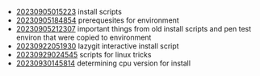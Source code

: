 - [20230905015223](/zet/20230905015223/README.md) install scripts
- [20230905184854](/zet/20230905184854/README.md) prerequesites for environment
- [20230905212307](/zet/20230905212307/README.md) important things from old install scripts and pen test environ that were copied to environment
- [20230922051930](/zet/20230922051930/README.md) lazygit interactive install script
- [20230929024545](/zet/20230929024545/README.md) scripts for linux tricks
- [20230930145814](/zet/20230930145814/README.md) determining cpu version for install

